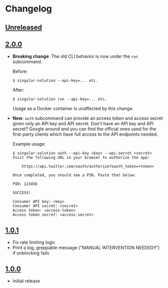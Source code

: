 # Changelog

## [Unreleased]

## [2.0.0]

- **Breaking change**: The old CLI behavior is now under the `run` subcommand.

    Before:
    ```
    $ singular-solution --api-key=... etc.
    ```

    After:
    ```
    $ singular-solution run --api-key=... etc.
    ```

    Usage as a Docker container is unaffected by this change.

- **New**: `auth` subcommand can provide an access token and access secret given only an API key
  and API secret. Don't have an API key and API secret? Google around and you can find the official
  ones used for the first-party clients which have full access to the API endpoints needed.

    Example usage:
    ```
    $ singular-solution auth --api-key <key> --api-secret <secret>
    Visit the following URL in your browser to authorize the app:

        https://api.twitter.com/oauth/authorize?oauth_token=<token>

    Once completed, you should see a PIN. Paste that below:

    PIN: 123456

    SUCCESS!

    Consumer API key: <key>
    Consumer API secret: <secret>
    Access token: <access-token>
    Access token secret: <access-secret>
    ```


## [1.0.1]

 - Fix rate limiting logic
 - Print a big, greppable message ("MANUAL INTERVENTION NEEDED!!") if unblocking fails


## [1.0.0]

 - Initial release


[Unreleased]: https://github.com/JakeWharton/singular-solution/compare/2.0.0...HEAD
[2.0.0]: https://github.com/JakeWharton/singular-solution/releases/tag/2.0.0
[1.0.1]: https://github.com/JakeWharton/singular-solution/releases/tag/1.0.1
[1.0.0]: https://github.com/JakeWharton/singular-solution/releases/tag/1.0.0
